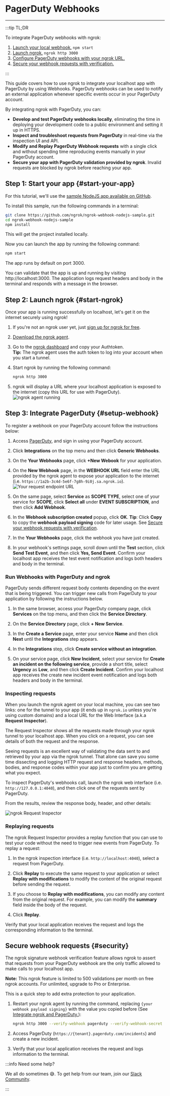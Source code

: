 # PagerDuty Webhooks
------------

:::tip TL;DR

To integrate PagerDuty webhooks with ngrok:
1. [Launch your local webhook.](#start-your-app) `npm start`
1. [Launch ngrok.](#start-ngrok) `ngrok http 3000`
1. [Configure PagerDuty webhooks with your ngrok URL.](#setup-webhook)
1. [Secure your webhook requests with verification.](#security)

:::


This guide covers how to use ngrok to integrate your localhost app with PagerDuty by using Webhooks.
PagerDuty webhooks can be used to notify an external application whenever specific events occur in your PagerDuty account. 

By integrating ngrok with PagerDuty, you can:

- **Develop and test PagerDuty webhooks locally**, eliminating the time in deploying your development code to a public environment and setting it up in HTTPS.
- **Inspect and troubleshoot requests from PagerDuty** in real-time via the inspection UI and API.
- **Modify and Replay PagerDuty Webhook requests** with a single click and without spending time reproducing events manually in your PagerDuty account.
- **Secure your app with PagerDuty validation provided by ngrok**. Invalid requests are blocked by ngrok before reaching your app.


## **Step 1**: Start your app {#start-your-app}

For this tutorial, we'll use the [sample NodeJS app available on GitHub](https://github.com/ngrok/ngrok-webhook-nodejs-sample). 

To install this sample, run the following commands in a terminal:

```bash
git clone https://github.com/ngrok/ngrok-webhook-nodejs-sample.git
cd ngrok-webhook-nodejs-sample
npm install
```

This will get the project installed locally.

Now you can launch the app by running the following command: 

```bash
npm start
```

The app runs by default on port 3000. 

You can validate that the app is up and running by visiting http://localhost:3000. The application logs request headers and body in the terminal and responds with a message in the browser.


## **Step 2**: Launch ngrok {#start-ngrok}

Once your app is running successfully on localhost, let's get it on the internet securely using ngrok! 

1. If you're not an ngrok user yet, just [sign up for ngrok for free](https://ngrok.com/signup).

1. [Download the ngrok agent](https://ngrok.com/download).

1. Go to the [ngrok dashboard](https://dashboard.ngrok.com) and copy your Authtoken. <br />
    **Tip:** The ngrok agent uses the auth token to log into your account when you start a tunnel.
    
1. Start ngrok by running the following command:
    ```bash
    ngrok http 3000
    ```

1. ngrok will display a URL where your localhost application is exposed to the internet (copy this URL for use with PagerDuty).
    ![ngrok agent running](/img/integrations/launch_ngrok_tunnel.png)


## **Step 3**: Integrate  PagerDuty {#setup-webhook}

To register a webhook on your PagerDuty account follow the instructions below:

1. Access [PagerDuty](https://www.pagerduty.com/), and sign in using your PagerDuty account.

1. Click **Integrations** on the top menu and then click **Generic Webhooks**.

1. On the **Your Webhooks** page, click **+New Webook** for your application.

1. On the **New Webhook** page, in the **WEBHOOK URL** field enter the URL provided by the ngrok agent to expose your application to the internet (i.e. `https://1a2b-3c4d-5e6f-7g8h-9i0j.sa.ngrok.io`).
    ![Your request endpoint URL](img/ngrok_url_configuration_pagerduty.png)

1. On the same page, select **Service** as **SCOPE TYPE**, select one of your service for **SCOPE**, click **Select all** under **EVENT SUBSCRIPTION**, and then click **Add Webhook**.

1. In the **Webhook subscription created** popup, click **OK**.
    **Tip**:  Click **Copy** to copy the **webhook payload signing** code for later usage. See [Secure your webhook requests with verification](#security).

1. In the **Your Webhooks** page, click the webhook you have just created.

1. In your webhook's settings page, scroll down until the **Test** section, click **Send Test Event**, and then click **Yes, Send Event**.
    Confirm your localhost app receives the test event notification and logs both headers and body in the terminal.


### Run Webhooks with PagerDuty and ngrok

PagerDuty sends different request body contents depending on the event that is being triggered.
You can trigger new calls from PagerDuty to your application by following the instructions below.

1. In the same browser, access your PagerDuty company page, click **Services** on the top menu, and then click the **Service Directory**.

1. On the **Service Directory** page, click **+ New Service**.

1. In the **Create a Service** page, enter your service **Name** and then click **Next** until the **Integrations** step appears.

1. In the **Integrations** step, click **Create service without an integration**.

1. On your service page, click **New Incident**, select your service for **Create an incident on the following service**, provide a short title, select **Urgency** as **Low**, and then click **Create Incident**.
    Confirm your localhost app receives the create new incident event notification and logs both headers and body in the terminal.


### Inspecting requests

When you launch the ngrok agent on your local machine, you can see two links: one for the tunnel to your app (it ends up in `ngrok.io` unless you're using custom domains) and a local URL for the Web Interface (a.k.a **Request Inspector**).

The Request Inspector shows all the requests made through your ngrok tunnel to your localhost app. When you click on a request, you can see details of both the request and the response.

Seeing requests is an excellent way of validating the data sent to and retrieved by your app via the ngrok tunnel. That alone can save you some time dissecting and logging HTTP request and response headers, methods, bodies, and response codes within your app just to confirm you are getting what you expect.

To inspect PagerDuty's webhooks call, launch the ngrok web interface (i.e. `http://127.0.0.1:4040`), and then click one of the requests sent by PagerDuty.

From the results, review the response body, header, and other details:

![ngrok Request Inspector](img/ngrok_introspection_pagerduty_webhooks.png)


### Replaying requests

The ngrok Request Inspector provides a replay function that you can use to test your code without the need to trigger new events from PagerDuty. To replay a request:

1. In the ngrok inspection interface (i.e. `http://localhost:4040`), select a request from PagerDuty.

1. Click **Replay** to execute the same request to your application or select **Replay with modifications** to modify the content of the original request before sending the request.

1. If you choose to **Replay with modifications**, you can modify any content from the original request. For example, you can modify the **summary** field inside the body of the request.

1. Click **Replay**.

Verify that your local application receives the request and logs the corresponding information to the terminal.


## Secure webhook requests {#security}

The ngrok signature webhook verification feature allows ngrok to assert that requests from your PagerDuty webhook are the only traffic allowed to make calls to your localhost app.

**Note:** This ngrok feature is limited to 500 validations per month on free ngrok accounts. For unlimited, upgrade to Pro or Enterprise.

This is a quick step to add extra protection to your application.

1. Restart your ngrok agent by running the command, replacing `{your webhook payload signing}` with the value you copied before (See [Integrate ngrok and PagerDuty.](#setup-webhook)):

    ```bash
    ngrok http 3000 --verify-webhook pagerduty --verify-webhook-secret {your webhook payload signing}
    ```

1. Access PagerDuty (`https://{tenant}.pagerduty.com/incidents`) and create a new incident.

1. Verify that your local application receives the request and logs information to the terminal.

:::info Need some help?

We all do sometimes 😅. To get help from our team, join our [Slack Community](https://ngrok.com/slack).

:::
